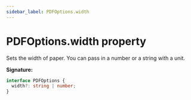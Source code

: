 ```yaml
---
sidebar_label: PDFOptions.width
---
```


# PDFOptions.width property

Sets the width of paper. You can pass in a number or a string with a unit.

**Signature:**

```typescript
interface PDFOptions {
  width?: string | number;
}
```
